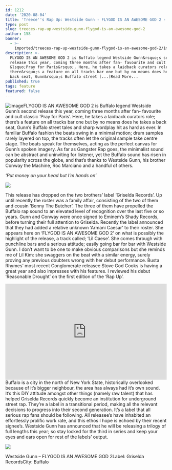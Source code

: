 ```yaml
---
id: 1212
date: '2020-08-04'
title: 'Treece''s Rap Up: Westside Gunn - FLYGOD IS AN AWESOME GOD 2 - Loose Lips'
type: post
slug: treeces-rap-up-westside-gunn-flygod-is-an-awesome-god-2
author: 158
banner:
  - >-
    imported/treeces-rap-up-westside-gunn-flygod-is-an-awesome-god-2/image1212.jpeg
description: >-
  FLYGOD IS AN AWESOME GOD 2 is Buffalo legend Westside Gunn&rsquo;s second
  release this year, coming three months after fan- favourite and cult classic
  &lsquo;Pray for Paris&rsquo;. Here, he takes a laidback curators role;
  there&rsquo;s a feature on all tracks bar one but by no means does he takes a
  back seat, Gunn&rsquo;s Buffalo street [...]Read More...
published: true
tags: feature
featured: false
---
```

![image](../imported/treeces-rap-up-westside-gunn-flygod-is-an-awesome-god-2/image1212.jpeg)FLYGOD IS AN AWESOME GOD 2 is Buffalo legend Westside Gunn’s second release this year, coming three months after fan- favourite and cult classic ‘Pray for Paris’. Here, he takes a laidback curators role; there’s a feature on all tracks bar one but by no means does he takes a back seat, Gunn’s Buffalo street tales and sharp wordplay hit as hard as ever. In familiar Buffalo fashion the beats swing in a minimal motion; drum samples rarely layered on top, the tracks often let the original sample take centre stage. The beats speak for themselves, acting as the perfect canvas for Gunn’s spoken imagery. As far as Gangster Rap goes, the minimalist sound can be abstract and uninviting for listener, yet the Buffalo sound has risen in popularity across the globe, and that’s thanks to Westside Gunn, his brother Conway the Machine, Roc Marciano and a handful of others. 

_‘Put money on your head but I’m hands on’_ 

![](/wp-content/uploads/live/img/wysiwyg/5f295999cf0b7.jpg)

This release has dropped on the two brothers’ label ‘Griselda Records’. Up until recently the roster was a family affair, consisting of the two of them and cousin ‘Benny The Butcher’. The three of them have propelled the Buffalo rap sound to an elevated level of recognition over the last five or so years. Gunn and Conway were once signed to Eminem’s Shady Records, before turning their full attention to Griselda. Recently the label announced that they had added a relative unknown ‘Armani Caesar’ to their roster. She appears here on ‘FLYGOD IS AN AWESOME GOD 2’ on what is possibly the highlight of the release, a track called; ‘Lil Caese’. She comes through with punchline bars and a serious attitude; easily going bar for bar with Westside Gunn. I don’t want to be one to make obvious comparisons but she reminds me of Lil Kim: she swaggers on the beat with a similar energy, surely proving any previous doubters wrong with her debut performance. Busta Rhymes’ most recent Conglomerate releasee Stove God Cooks is having a great year and also impresses with his features. I reviewed his debut ‘Reasonable Drought’ on the first edition of the ‘Rap Up’. 

[](https://www.youtube.com/watch?v=l8L8BVSkRpo)<iframe width='100%' height='300' scrolling='no' frameborder='no' allow='autoplay' src='http://www.youtube.com/embed/l8L8BVSkRpo?wmode=opaque'></iframe>Buffalo is a city in the north of New York State, historically overlooked because of it’s bigger neighbour, the area has always had it’s own sound. It’s this DIY attitude amongst other things (namely raw talent) that has helped Griselda Records quickly become an institution for underground street rap. They’re a label in a transitional period, making all the relevant decisions to progress into their second generation. It’s a label that all serious rap fans should be following. All releasee’s have inhabited an effortlessly prolific work rate, and this ethos I hope is echoed by their recent signee’s. Westside Gunn has announced that he will be releasing a trilogy of full lengths this year; so stay locked for the third in series and keep your eyes and ears open for rest of the labels’ output. 

![](/wp-content/uploads/live/img/wysiwyg/5f2959a312e44.jpg)

Westside Gunn – FLYGOD IS AN AWESOME GOD 2Label: Griselda RecordsCity: Buffalo